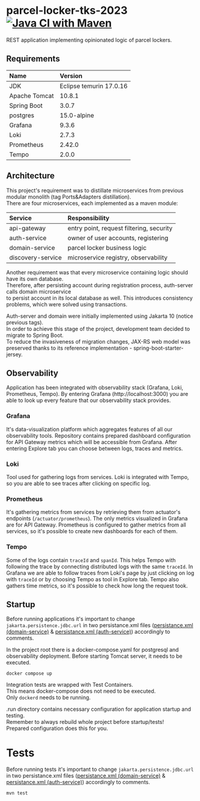 # parcel-locker-tks-2023 [![Java CI with Maven](https://github.com/WiktorPawlak/parcel-locker-distributed/actions/workflows/maven.yml/badge.svg?branch=master)](https://github.com/WiktorPawlak/parcel-locker-distributed/actions/workflows/maven.yml)

REST application implementing opinionated logic of parcel lockers.

## Requirements

| Name          | Version                 |
|:--------------|:------------------------|
| JDK           | Eclipse temurin 17.0.16 |
| Apache Tomcat | 10.8.1                  |
| Spring Boot   | 3.0.7                   |
| postgres      | 15.0-alpine             |
| Grafana       | 9.3.6                   |
| Loki          | 2.7.3                   |
| Prometheus    | 2.42.0                  |
| Tempo         | 2.0.0                   |

## Architecture

This project's requirement was to distillate microservices from previous modular monolith (tag Ports&Adapters distillation).\
There are four microservices, each implemented as a maven module:

| Service           | Responsibility                           |
|:------------------|:-----------------------------------------|
| api-gateway       | entry point, request filtering, security |
| auth-service      | owner of user accounts, registering      |
| domain-service    | parcel locker business logic             |
| discovery-service | microservice registry, observability     |

Another requirement was that every microservice containing logic should have its own database.\
Therefore, after persisting account during registration process, auth-server calls domain microservice\
to persist account in its local database as well. This introduces consistency problems, which were solved using transactions.

Auth-server and domain were initially implemented using Jakarta 10 (notice previous tags).\
In order to achieve this stage of the project, development team decided to migrate to Spring Boot.\
To reduce the invasiveness of migration changes, JAX-RS web model was preserved thanks to its reference implementation - spring-boot-starter-jersey.

## Observability

Application has been integrated with observability stack (Grafana, Loki, Prometheus, Tempo).
By entering Grafana (http://localhost:3000) you are able to look up every feature that our observability stack provides.

### Grafana

It's data-visualization platform which aggregates features of all our observability tools.
Repository contains prepared dashboard configuration for API Gateway metrics which will be accessible from Grafana.
After entering Explore tab you can choose between logs, traces and metrics.

### Loki

Tool used for gathering logs from services. Loki is integrated with Tempo, so you are able to see traces after clicking on specific log.

### Prometheus

It's gathering metrics from services by retrieving them from actuator's endpoints (`/actuator/prometheus`).
The only metrics visualized in Grafana are for API Gateway.
Prometheus is configured to gather metrics from all services, so it's possible to create new dashboards for each of them.

### Tempo

Some of the logs contain `traceId` and `spanId`. This helps Tempo with following the trace by connecting distributed logs with the same `traceId`.
In Grafana we are able to follow traces from Loki's page by just clicking on log with `traceId` or by choosing Tempo as tool in Explore tab.
Tempo also gathers time metrics, so it's possible to check how long the request took.

## Startup

Before running applications it's important to change `jakarta.persistence.jdbc.url` in two persistance.xml files
([persistance.xml (domain-service)](https://github.com/o-trela/parcel-locker-tks-2023/blob/master/parcel-locker-domain-service/parcel-locker-ds-infrastructure/src/main/resources/META-INF/persistence.xml)
& [persistance.xml (auth-service)](https://github.com/o-trela/parcel-locker-tks-2023/blob/master/parcel-locker-auth-service/parcel-locker-as-infrastructure/src/main/resources/META-INF/persistence.xml))
accordingly to comments.

In the project root there is a docker-compose.yaml for postgresql and observability deployment.
Before starting Tomcat server, it needs to be executed.

```shell
docker compose up
```

Integration tests are wrapped with Test Containers.\
This means docker-compose does not need to be executed.\
Only `dockerd` needs to be running.

.run directory contains necessary configuration for application startup and testing.\
Remember to always rebuild whole project before startup/tests!\
Prepared configuration does this for you.

# Tests

Before running tests it's important to change `jakarta.persistence.jdbc.url` in two persistance.xml files
([persistance.xml (domain-service)](https://github.com/o-trela/parcel-locker-tks-2023/blob/master/parcel-locker-domain-service/parcel-locker-ds-infrastructure/src/main/resources/META-INF/persistence.xml)
& [persistance.xml (auth-service)](https://github.com/o-trela/parcel-locker-tks-2023/blob/master/parcel-locker-auth-service/parcel-locker-as-infrastructure/src/main/resources/META-INF/persistence.xml))
accordingly to comments.

```shell
mvn test
```
